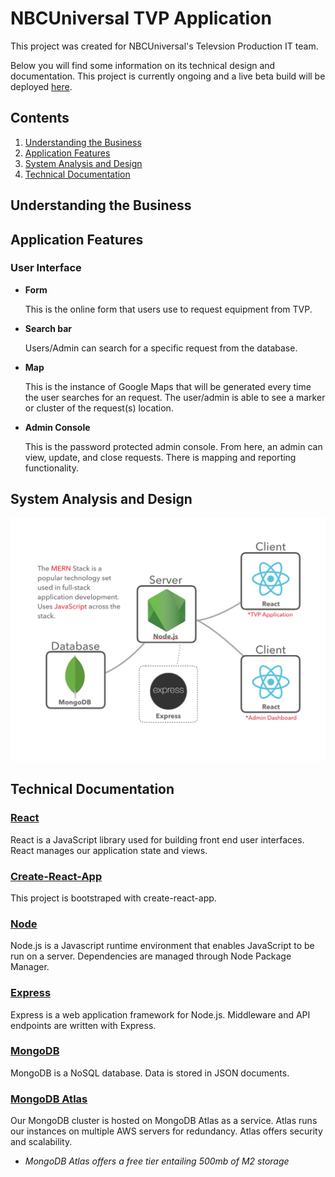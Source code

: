 # NBCUniversal TVP Application

This project was created for NBCUniversal's Televsion Production IT team.

Below you will find some information on its technical design and documentation.
This project is currently ongoing and a live beta build will be deployed
[here](https://nbcu-tvp-beta.herokuapp.com).

## Contents

1. [Understanding the Business](#understanding-the-business)
2. [Application Features](#application-features)
3. [System Analysis and Design](#system-analysis-and-design)
4. [Technical Documentation](#technical-documentation)

## Understanding the Business

## Application Features

### User Interface

* **Form**

  This is the online form that users use to request equipment from TVP.

* **Search bar**

  Users/Admin can search for a specific request from the database.

* **Map**

  This is the instance of Google Maps that will be generated every time the user
  searches for an request. The user/admin is able to see a marker or cluster of
  the request(s) location.

* **Admin Console**

  This is the password protected admin console. From here, an admin can view,
  update, and close requests. There is mapping and reporting functionality.

## System Analysis and Design

![Alt text](https://raw.githubusercontent.com/koluong/nbcu-tvp/master/public/photo/tvp-app.png "TVP Application Architecture")

## Technical Documentation

### [React](https://reactjs.org)

React is a JavaScript library used for building front end user interfaces. React
manages our application state and views.

### [Create-React-App](https://github.com/facebookincubator/create-react-app)

This project is bootstraped with create-react-app.

### [Node](https://nodejs.org/en/)

Node.js is a Javascript runtime environment that enables JavaScript to be run on
a server. Dependencies are managed through Node Package Manager.

### [Express](https://expressjs.com)

Express is a web application framework for Node.js. Middleware and API endpoints
are written with Express.

### [MongoDB](https://www.mongodb.com)

MongoDB is a NoSQL database. Data is stored in JSON documents.

### [MongoDB Atlas](https://www.mongodb.com/cloud/atlas)

Our MongoDB cluster is hosted on MongoDB Atlas as a service. Atlas runs our
instances on multiple AWS servers for redundancy. Atlas offers security and
scalability.

* _MongoDB Atlas offers a free tier entailing 500mb of M2 storage_
